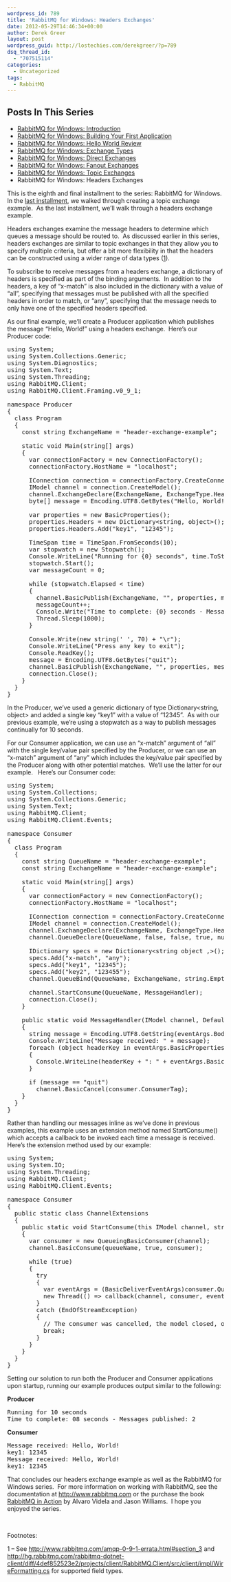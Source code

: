 ```yaml
---
wordpress_id: 789
title: 'RabbitMQ for Windows: Headers Exchanges'
date: 2012-05-29T14:46:34+00:00
author: Derek Greer
layout: post
wordpress_guid: http://lostechies.com/derekgreer/?p=789
dsq_thread_id:
  - "707515114"
categories:
  - Uncategorized
tags:
  - RabbitMQ
---
```

## Posts In This Series

<div>
  <ul>
    <li>
      <a href="https://lostechies.com/derekgreer/2012/03/05/rabbitmq-for-windows-introduction/">RabbitMQ for Windows: Introduction</a>
    </li>
    <li>
      <a href="https://lostechies.com/derekgreer/2012/03/07/rabbitmq-for-windows-building-your-first-application/">RabbitMQ for Windows: Building Your First Application</a>
    </li>
    <li>
      <a href="https://lostechies.com/derekgreer/2012/03/18/rabbitmq-for-windows-hello-world-review/">RabbitMQ for Windows: Hello World Review</a>
    </li>
    <li>
      <a href="https://lostechies.com/derekgreer/2012/03/28/rabbitmq-for-windows-exchange-types/">RabbitMQ for Windows: Exchange Types</a>
    </li>
    <li>
      <a href="https://lostechies.com/derekgreer/2012/04/02/rabbitmq-for-windows-direct-exchanges/">RabbitMQ for Windows: Direct Exchanges</a>
    </li>
    <li>
      <a href="https://lostechies.com/derekgreer/2012/05/16/rabbitmq-for-windows-fanout-exchanges/">RabbitMQ for Windows: Fanout Exchanges</a>
    </li>
    <li>
      <a href="https://lostechies.com/derekgreer/2012/05/18/rabbitmq-for-windows-topic-exchanges/">RabbitMQ for Windows: Topic Exchanges</a>
    </li>
    <li>
      RabbitMQ for Windows: Headers Exchanges
    </li>
  </ul>
</div>

This is the eighth and final installment to the series: RabbitMQ for Windows.&nbsp; In the [last installment](http://lostechies.com/derekgreer/2012/05/18/rabbitmq-for-windows-topic-exchanges/), we walked through creating a topic exchange example.&nbsp; As the last installment, we’ll walk through a headers exchange example.

Headers exchanges examine the message headers to determine which queues a message should be routed to.&nbsp; As discussed earlier in this series, headers exchanges are similar to topic exchanges in that they allow you to specify multiple criteria, but offer a bit more flexibility in that the headers can be constructed using a wider range of data types ([1](#Footnote_1)).

To subscribe to receive messages from a headers exchange, a dictionary of headers is specified as part of the binding arguments.&nbsp; In addition to the headers, a key of “x-match” is also included in the dictionary with a value of “all”, specifying that messages must be published with all the specified headers in order to match, or “any”, specifying that the message needs to only have one of the specified headers specified.

As our final example, we’ll create a Producer application which publishes the message “Hello, World!” using a headers exchange.&nbsp; Here’s our Producer code:

<pre class="prettyprint">using System;
using System.Collections.Generic;
using System.Diagnostics;
using System.Text;
using System.Threading;
using RabbitMQ.Client;
using RabbitMQ.Client.Framing.v0_9_1;

namespace Producer
{
  class Program
  {
    const string ExchangeName = "header-exchange-example";

    static void Main(string[] args)
    {
      var connectionFactory = new ConnectionFactory();
      connectionFactory.HostName = "localhost";

      IConnection connection = connectionFactory.CreateConnection();
      IModel channel = connection.CreateModel();
      channel.ExchangeDeclare(ExchangeName, ExchangeType.Headers, false, true, null);
      byte[] message = Encoding.UTF8.GetBytes("Hello, World!");

      var properties = new BasicProperties();
      properties.Headers = new Dictionary&lt;string, object&gt;();
      properties.Headers.Add("key1", "12345");
      
      TimeSpan time = TimeSpan.FromSeconds(10);
      var stopwatch = new Stopwatch();
      Console.WriteLine("Running for {0} seconds", time.ToString("ss"));
      stopwatch.Start();
      var messageCount = 0;

      while (stopwatch.Elapsed &lt; time)
      {
        channel.BasicPublish(ExchangeName, "", properties, message);
        messageCount++;
        Console.Write("Time to complete: {0} seconds - Messages published: {1}\r", (time - stopwatch.Elapsed).ToString("ss"), messageCount);
        Thread.Sleep(1000);
      }

      Console.Write(new string(' ', 70) + "\r");
      Console.WriteLine("Press any key to exit");
      Console.ReadKey();
      message = Encoding.UTF8.GetBytes("quit");
      channel.BasicPublish(ExchangeName, "", properties, message);
      connection.Close();
    }
  }
}</pre>

In the Producer, we’ve used a generic dictionary of type Dictionary<string, object> and added a single key “key1” with a value of “12345”.&nbsp; As with our previous example, we’re using a stopwatch as a way to publish messages continually for 10 seconds.

For our Consumer application, we can use an “x-match” argument of “all” with the single key/value pair specified by the Producer, or we can use an “x-match” argument of “any” which includes the key/value pair specified by the Producer along with other potential matches.&nbsp; We’ll use the latter for our example.&nbsp;&nbsp; Here’s our Consumer code:

<pre class="prettyprint">using System;
using System.Collections;
using System.Collections.Generic;
using System.Text;
using RabbitMQ.Client;
using RabbitMQ.Client.Events;

namespace Consumer
{
  class Program
  {
    const string QueueName = "header-exchange-example";
    const string ExchangeName = "header-exchange-example";

    static void Main(string[] args)
    {
      var connectionFactory = new ConnectionFactory();
      connectionFactory.HostName = "localhost";

      IConnection connection = connectionFactory.CreateConnection();
      IModel channel = connection.CreateModel();
      channel.ExchangeDeclare(ExchangeName, ExchangeType.Headers, false, true, null);
      channel.QueueDeclare(QueueName, false, false, true, null);

      IDictionary specs = new Dictionary&lt;string object ,>();
      specs.Add("x-match", "any");
      specs.Add("key1", "12345");
      specs.Add("key2", "123455");
      channel.QueueBind(QueueName, ExchangeName, string.Empty, specs);

      channel.StartConsume(QueueName, MessageHandler);
      connection.Close();
    }

    public static void MessageHandler(IModel channel, DefaultBasicConsumer consumer, BasicDeliverEventArgs eventArgs)
    {
      string message = Encoding.UTF8.GetString(eventArgs.Body);
      Console.WriteLine("Message received: " + message);
      foreach (object headerKey in eventArgs.BasicProperties.Headers.Keys)
      {
        Console.WriteLine(headerKey + ": " + eventArgs.BasicProperties.Headers[headerKey]);
      }

      if (message == "quit")
        channel.BasicCancel(consumer.ConsumerTag);
    }
  }
}</pre>

Rather than handling our messages inline as we’ve done in previous examples, this example uses an extension method named StartConsume() which accepts a callback to be invoked each time a message is received.&nbsp; Here’s the extension method used by our example:

<pre class="prettyprint">using System;
using System.IO;
using System.Threading;
using RabbitMQ.Client;
using RabbitMQ.Client.Events;

namespace Consumer
{
  public static class ChannelExtensions
  {
    public static void StartConsume(this IModel channel, string queueName,  Action&lt;IModel, DefaultBasicConsumer, BasicDeliverEventArgs&gt; callback)
    {
      var consumer = new QueueingBasicConsumer(channel);
      channel.BasicConsume(queueName, true, consumer);

      while (true)
      {
        try
        {
          var eventArgs = (BasicDeliverEventArgs)consumer.Queue.Dequeue();
          new Thread(() =&gt; callback(channel, consumer, eventArgs)).Start();
        }
        catch (EndOfStreamException)
        {
          // The consumer was cancelled, the model closed, or the connection went away.
          break;
        }
      }
    }
  }
}</pre>

Setting our solution to run both the Producer and Consumer applications upon startup, running our example produces output similar to the following:

**Producer**

<pre class="prettyprint">Running for 10 seconds
Time to complete: 08 seconds - Messages published: 2</pre>

**Consumer**

<pre class="prettyprint">Message received: Hello, World!
key1: 12345
Message received: Hello, World!
key1: 12345</pre>

That concludes our headers exchange example as well as the RabbitMQ for Windows series.&nbsp; For more information on working with RabbitMQ, see the documentation at <http://www.rabbitmq.com> or the purchase the book [RabbitMQ in Action](http://rabbitmqinaction.com/) by Alvaro Videla and Jason Williams.&nbsp; I hope you enjoyed the series.

&nbsp;

Footnotes:

<a name="Footnote_1">1</a> – See <http://www.rabbitmq.com/amqp-0-9-1-errata.html#section_3> and <http://hg.rabbitmq.com/rabbitmq-dotnet-client/diff/4def852523e2/projects/client/RabbitMQ.Client/src/client/impl/WireFormatting.cs> for supported field types.
